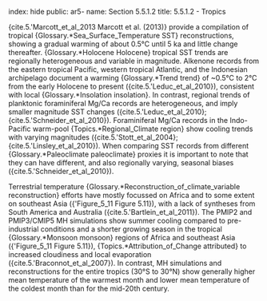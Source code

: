 index: hide
public: ar5-
name: Section 5.5.1.2
title: 5.5.1.2 - Tropics

{cite.5.'Marcott_et_al_2013 Marcott et al. (2013)} provide a compilation of tropical {Glossary.*Sea_Surface_Temperature SST} reconstructions, showing a gradual warming of about 0.5°C until 5 ka and little change thereafter. {Glossary.*Holocene Holocene} tropical SST trends are regionally heterogeneous and variable in magnitude. Alkenone records from the eastern tropical Pacific, western tropical Atlantic, and the Indonesian archipelago document a warming {Glossary.*Trend trend} of ~0.5°C to 2°C from the early Holocene to present ({cite.5.'Leduc_et_al_2010}), consistent with local {Glossary.*Insolation insolation}. In contrast, regional trends of planktonic foraminiferal Mg/Ca records are heterogeneous, and imply smaller magnitude SST changes ({cite.5.'Leduc_et_al_2010}; {cite.5.'Schneider_et_al_2010}). Foraminiferal Mg/Ca records in the Indo-Pacific warm-pool {Topics.*Regional_Climate region} show cooling trends with varying magnitudes ({cite.5.'Stott_et_al_2004}; {cite.5.'Linsley_et_al_2010}). When comparing SST records from different {Glossary.*Paleoclimate paleoclimate} proxies it is important to note that they can have different, and also regionally varying, seasonal biases ({cite.5.'Schneider_et_al_2010}).

Terrestrial temperature {Glossary.*Reconstruction_of_climate_variable reconstruction} efforts have mostly focussed on Africa and to some extent on southeast Asia ({'Figure_5_11 Figure 5.11}), with a lack of syntheses from South America and Australia ({cite.5.'Bartlein_et_al_2011}). The PMIP2 and PMIP3/CMIP5 MH simulations show summer cooling compared to pre-industrial conditions and a shorter growing season in the tropical {Glossary.*Monsoon monsoon} regions of Africa and southeast Asia ({'Figure_5_11 Figure 5.11}), {Topics.*Attribution_of_Change attributed} to increased cloudiness and local evaporation ({cite.5.'Braconnot_et_al_2007}). In contrast, MH simulations and reconstructions for the entire tropics (30°S to 30°N) show generally higher mean temperature of the warmest month and lower mean temperature of the coldest month than for the mid-20th century.
